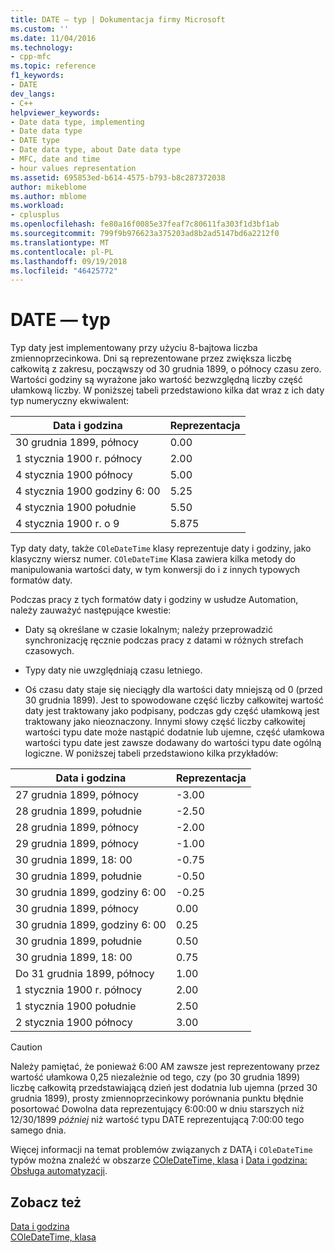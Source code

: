 ```yaml
---
title: DATE — typ | Dokumentacja firmy Microsoft
ms.custom: ''
ms.date: 11/04/2016
ms.technology:
- cpp-mfc
ms.topic: reference
f1_keywords:
- DATE
dev_langs:
- C++
helpviewer_keywords:
- Date data type, implementing
- Date data type
- DATE type
- Date data type, about Date data type
- MFC, date and time
- hour values representation
ms.assetid: 695853ed-b614-4575-b793-b8c287372038
author: mikeblome
ms.author: mblome
ms.workload:
- cplusplus
ms.openlocfilehash: fe80a16f0085e37feaf7c80611fa303f1d3bf1ab
ms.sourcegitcommit: 799f9b976623a375203ad8b2ad5147bd6a2212f0
ms.translationtype: MT
ms.contentlocale: pl-PL
ms.lasthandoff: 09/19/2018
ms.locfileid: "46425772"
---
```

# <a name="date-type"></a>DATE — typ

Typ daty jest implementowany przy użyciu 8-bajtowa liczba zmiennoprzecinkowa. Dni są reprezentowane przez zwiększa liczbę całkowitą z zakresu, począwszy od 30 grudnia 1899, o północy czasu zero. Wartości godziny są wyrażone jako wartość bezwzględną liczby część ułamkową liczby. W poniższej tabeli przedstawiono kilka dat wraz z ich daty typ numeryczny ekwiwalent:

|Data i godzina|Reprezentacja|
|-------------------|--------------------|
|30 grudnia 1899, północy|0.00|
|1 stycznia 1900 r. północy|2.00|
|4 stycznia 1900 północy|5.00|
|4 stycznia 1900 godziny 6: 00|5.25|
|4 stycznia 1900 południe|5.50|
|4 stycznia 1900 r. o 9|5.875|

Typ daty daty, także `COleDateTime` klasy reprezentuje daty i godziny, jako klasyczny wiersz numer. `COleDateTime` Klasa zawiera kilka metody do manipulowania wartości daty, w tym konwersji do i z innych typowych formatów daty.

Podczas pracy z tych formatów daty i godziny w usłudze Automation, należy zauważyć następujące kwestie:

- Daty są określane w czasie lokalnym; należy przeprowadzić synchronizację ręcznie podczas pracy z datami w różnych strefach czasowych.

- Typy daty nie uwzględniają czasu letniego.

- Oś czasu daty staje się nieciągły dla wartości daty mniejszą od 0 (przed 30 grudnia 1899). Jest to spowodowane część liczby całkowitej wartość daty jest traktowany jako podpisany, podczas gdy część ułamkową jest traktowany jako nieoznaczony. Innymi słowy część liczby całkowitej wartości typu date może nastąpić dodatnie lub ujemne, część ułamkowa wartości typu date jest zawsze dodawany do wartości typu date ogólną logiczne. W poniższej tabeli przedstawiono kilka przykładów:

|Data i godzina|Reprezentacja|
|-------------------|--------------------|
|27 grudnia 1899, północy|-3.00|
|28 grudnia 1899, południe|-2.50|
|28 grudnia 1899, północy|-2.00|
|29 grudnia 1899, północy|-1.00|
|30 grudnia 1899, 18: 00|-0.75|
|30 grudnia 1899, południe|-0.50|
|30 grudnia 1899, godziny 6: 00|-0.25|
|30 grudnia 1899, północy|0.00|
|30 grudnia 1899, godziny 6: 00|0.25|
|30 grudnia 1899, południe|0.50|
|30 grudnia 1899, 18: 00|0.75|
|Do 31 grudnia 1899, północy|1.00|
|1 stycznia 1900 r. północy|2.00|
|1 stycznia 1900 południe|2.50|
|2 stycznia 1900 północy|3.00|

> [!CAUTION]
>  Należy pamiętać, że ponieważ 6:00 AM zawsze jest reprezentowany przez wartość ułamkowa 0,25 niezależnie od tego, czy (po 30 grudnia 1899) liczbę całkowitą przedstawiającą dzień jest dodatnia lub ujemna (przed 30 grudnia 1899), prosty zmiennoprzecinkowy porównania punktu błędnie posortować Dowolna data reprezentujący 6:00:00 w dniu starszych niż 12/30/1899 *później* niż wartość typu DATE reprezentującą 7:00:00 tego samego dnia.

Więcej informacji na temat problemów związanych z DATĄ i `COleDateTime` typów można znaleźć w obszarze [COleDateTime, klasa](../atl-mfc-shared/reference/coledatetime-class.md) i [Data i godzina: Obsługa automatyzacji](../atl-mfc-shared/date-and-time-automation-support.md).

## <a name="see-also"></a>Zobacz też

[Data i godzina](../atl-mfc-shared/date-and-time.md)<br/>
[COleDateTime, klasa](../atl-mfc-shared/reference/coledatetime-class.md)

